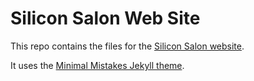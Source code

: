 # Silicon Salon Web Site

This repo contains the files for the [Silicon Salon website](https://www.siliconsalon.info/).

It uses the [Minimal Mistakes Jekyll theme](https://github.com/mmistakes/minimal-mistakes).

